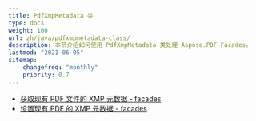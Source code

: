 ```yaml
---
title: PdfXmpMetadata 类
type: docs
weight: 100
url: zh/java/pdfxmpmetadata-class/
description: 本节介绍如何使用 PdfXmpMetadata 类处理 Aspose.PDF Facades。
lastmod: "2021-06-05"
sitemap:
    changefreq: "monthly"
    priority: 0.7
---
```


- [获取现有 PDF 文件的 XMP 元数据 - facades](/pdf/java/get-xmp-metadata/)
- [设置现有 PDF 的 XMP 元数据 - facades](/pdf/java/set-xmp-metadata/)